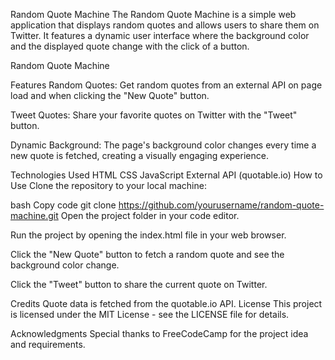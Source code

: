 Random Quote Machine
The Random Quote Machine is a simple web application that displays random quotes and allows users to share them on Twitter. It features a dynamic user interface where the background color and the displayed quote change with the click of a button.

Random Quote Machine

Features
Random Quotes: Get random quotes from an external API on page load and when clicking the "New Quote" button.

Tweet Quotes: Share your favorite quotes on Twitter with the "Tweet" button.

Dynamic Background: The page's background color changes every time a new quote is fetched, creating a visually engaging experience.

Technologies Used
HTML
CSS
JavaScript
External API (quotable.io)
How to Use
Clone the repository to your local machine:

bash
Copy code
git clone https://github.com/yourusername/random-quote-machine.git
Open the project folder in your code editor.

Run the project by opening the index.html file in your web browser.

Click the "New Quote" button to fetch a random quote and see the background color change.

Click the "Tweet" button to share the current quote on Twitter.

Credits
Quote data is fetched from the quotable.io API.
License
This project is licensed under the MIT License - see the LICENSE file for details.

Acknowledgments
Special thanks to FreeCodeCamp for the project idea and requirements.
